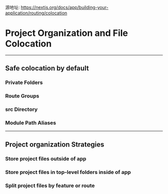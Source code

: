 源地址: https://nextjs.org/docs/app/building-your-application/routing/colocation

# Project Organization and File Colocation

---

## Safe colocation by default

### Private Folders

### Route Groups

### src Directory

### Module Path Aliases

---

## Project organization Strategies

### Store project files outside of app

### Store project files in top-level folders inside of app

### Split project files by feature or route
